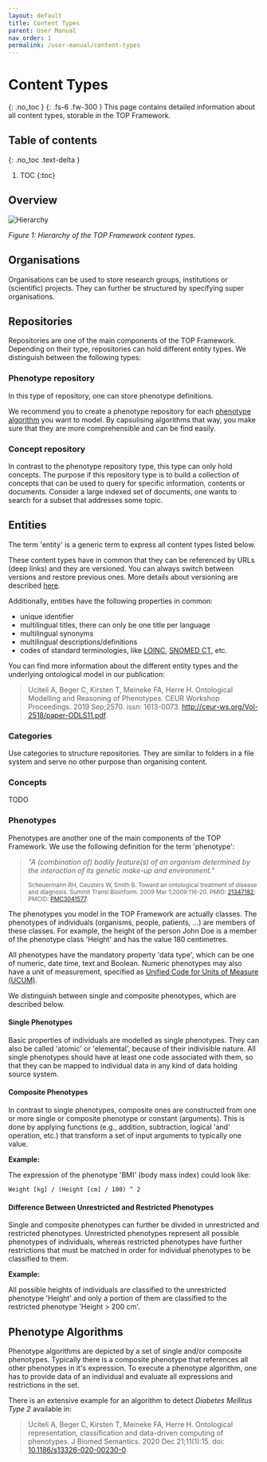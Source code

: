 ```yaml
---
layout: default
title: Content Types
parent: User Manual
nav_order: 1
permalink: /user-manual/content-types
---
```


# Content Types
{: .no_toc }
{: .fs-6 .fw-300 }
This page contains detailed information about all content types, storable in the TOP Framework.

## Table of contents
{: .no_toc .text-delta }

1. TOC
{:toc}

## Overview

![Hierarchy](../assets/images/content-type-hierarchy.png)

_Figure 1: Hierarchy of the TOP Framework content types._

## Organisations

Organisations can be used to store research groups, institutions or (scientific) projects. They can further be structured by specifying super organisations.

## Repositories

Repositories are one of the main components of the TOP Framework. Depending on their type, repositories can hold different entity types.
We distinguish between the following types:

### Phenotype repository

In this type of repository, one can store phenotype definitions.

We recommend you to create a phenotype repository for each [phenotype algorithm](#phenotype-algorithm) you want to model.
By capsulising algorithms that way, you make sure that they are more comprehensible and can be find easily.

### Concept repository

In contrast to the phenotype repository type, this type can only hold concepts.
The purpose if this repository type is to build a collection of concepts that can be used to query for specific information, contents or documents.
Consider a large indexed set of documents, one wants to search for a subset that addresses some topic.

## Entities

The term 'entity' is a generic term to express all content types listed below.

These content types have in common that they can be referenced by URLs (deep links) and they are versioned.
You can always switch between versions and restore previous ones.
More details about versioning are described [here](phenotype-editor/versioning).

Additionally, entities have the following properties in common:

* unique identifier
* multilingual titles, there can only be one title per language
* multilingual synonyms
* multilingual descriptions/definitions
* codes of standard terminologies, like [LOINC](https://loinc.org), [SNOMED CT](https://www.snomed.org), etc.

You can find more information about the different entity types and the underlying ontological model in our publication:

> Uciteli A, Beger C, Kirsten T, Meineke FA, Herre H. Ontological Modelling and Reasoning of Phenotypes. CEUR Workshop Proceedings. 2019 Sep;2570. issn: 1613-0073. http://ceur-ws.org/Vol-2518/paper-ODLS11.pdf.

### Categories

Use categories to structure repositories. They are similar to folders in a file system and serve no other purpose than organising content.

### Concepts

TODO

### Phenotypes

Phenotypes are another one of the main components of the TOP Framework. We use the following definition for the term 'phenotype':

> _"A (combination of) bodily feature(s) of an organism determined by the interaction of its genetic make-up and environment."_
>
> <small>Scheuermann RH, Ceusters W, Smith B. Toward an ontological treatment of disease and diagnosis. Summit Transl Bioinform. 2009 Mar 1;2009:116-20. PMID: [21347182](https://pubmed.ncbi.nlm.nih.gov/21347182/); PMCID: [PMC3041577](https://www.ncbi.nlm.nih.gov/pmc/articles/PMC3041577/).</small>

The phenotypes you model in the TOP Framework are actually classes. The phenotypes of individuals (organisms, people, patients, ...) are members of these classes. For example, the height of the person John Doe is a member of the phenotype class 'Height' and has the value 180 centimetres.

All phenotypes have the mandatory property 'data type', which can be one of numeric, date time, text and Boolean.
Numeric phenotypes may also have a unit of measurement, specified as [Unified Code for Units of Measure (UCUM)](https://ucum.org).

We distinguish between single and composite phenotypes, which are described below.

#### Single Phenotypes

Basic properties of individuals are modelled as single phenotypes. They can also be called 'atomic' or 'elemental', because of their indivisible nature.
All single phenotypes should have at least one code associated with them, so that they can be mapped to individual data in any kind of data holding source system.

#### Composite Phenotypes

In contrast to single phenotypes, composite ones are constructed from one or more single or composite phenotype or constant (arguments).
This is done by applying functions (e.g., addition, subtraction, logical 'and' operation, etc.) that transform a set of input arguments to typically one value.

**Example:**

The expression of the phenotype 'BMI' (body mass index) could look like:

```
Weight [kg] / (Height [cm] / 100) ^ 2
```

#### Difference Between Unrestricted and Restricted Phenotypes

Single and composite phenotypes can further be divided in unrestricted and restricted phenotypes. Unrestricted phenotypes represent all possible phenotypes of individuals,
whereas restricted phenotypes have further restrictions that must be matched in order for individual phenotypes to be classified to them.

**Example:**

All possible heights of individuals are classified to the unrestricted phenotype 'Height' and only a portion of them are classified to the restricted phenotype 'Height > 200 cm'.

## Phenotype Algorithms

Phenotype algorithms are depicted by a set of single and/or composite phenotypes. Typically there is a composite phenotype that references all other phenotypes in it's expression.
To execute a phenotype algorithm, one has to provide data of an individual and evaluate all expressions and restrictions in the set.

There is an extensive example for an algorithm to detect _Diabetes Mellitus Type 2_ available in:

> Uciteli A, Beger C, Kirsten T, Meineke FA, Herre H. Ontological representation, classification and data-driven computing of phenotypes. J Biomed Semantics. 2020 Dec 21;11(1):15. doi: [10.1186/s13326-020-00230-0](https://doi.org/10.1186/s13326-020-00230-0).
